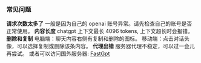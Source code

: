 ### 常见问题

**请求次数太多了**
一般是因为自己的 openai 账号异常。请先检查自己的账号是否正常使用。
**内容长度**
chatgpt 上下文最长 4096 tokens, 上下文超长时会报错。
**删除和复制**
电脑端：聊天内容右侧有复制和删除的图标。
移动端：点击对话头像，可以选择复制或删除该条内容。
**代理出错**
服务器代理不稳定，可以过一会儿再尝试。 或者可以访问国外服务器: [FastGpt](https://ai.fastgpt.run/)
